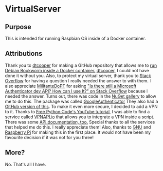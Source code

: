 # VirtualServer
## Purpose
This is intended for running Raspbian OS inside of a Docker container.
## Attributions
Thank you to [dtcooper](https://github.com/dtcooper) for making a GitHub repository that allows me to [run Debian Bookworm inside a Docker container.](https://github.com/dtcooper/raspberrypi-os-docker) [dtcooper](https://github.com/dtcooper), I could not have done it without you. Also, to protect my virtual server, thank you to [Stack Overflow](stackoverflow.com) for having a question I really needed the answer to with them. I also appreciate [MilitanteDoPT](https://stackoverflow.com/users/11874474/militantedopt) for asking ["Is there still a Microsoft Authenticator dev API? How can I use It?" on Stack Overflow](https://stackoverflow.com/questions/57767763/is-there-still-a-microsoft-authenticator-dev-api-how-can-i-use-it) because I needed the answer. Turns out, there was code in the [NuGet gallery](nuget.org/packages) to allow me to do this. The package was called [GoogleAuthenticator](https://www.nuget.org/packages/GoogleAuthenticator) They also had a [GitHub version of this](https://github.com/BrandonPotter/GoogleAuthenticator). To make it even more secure, I decided to add a VPN to it. Thanks to [Free Python Code's YouTube tutorial](https://www.youtube.com/watch?v=uohPA47TC3w), I was able to find a service called [VPNAPI.io](vpnapi.io) that allows you to integrate a VPN inside a script. There was some [API documentation, too.](https://vpnapi.io/api-documentation) Special thanks to all the services that helped me do this. I really appreciate them! Also, thanks to [GNU](https://www.gnu.org/home.en.html) and [Raspberry Pi](raspberrypi.com) for making this in the first place. It would not have been my favourite decision if it was not for you three!
## More?
No. That's all I have.
